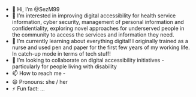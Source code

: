- 👋 Hi, I’m @SezM99
- 👀 I’m interested in improving digital accessibility for health service information, cyber security, management of personal information and confidentiality, exploring novel approaches for underserved people in the community to access the services and information they need. 
- 🌱 I’m currently learning about everything digital! I originally trained as a nurse and used pen and paper for the first few years of my working life. In catch-up mode in terms of tech stuff! 
- 💞️ I’m looking to collaborate on digital accessibility initiatives - particularly for people living with disability
- 📫 How to reach me - 
- 😄 Pronouns: she / her
- ⚡ Fun fact: ...

<!---
SezM99/SezM99 is a ✨ special ✨ repository because its `README.md` (this file) appears on your GitHub profile.
You can click the Preview link to take a look at your changes.
--->
